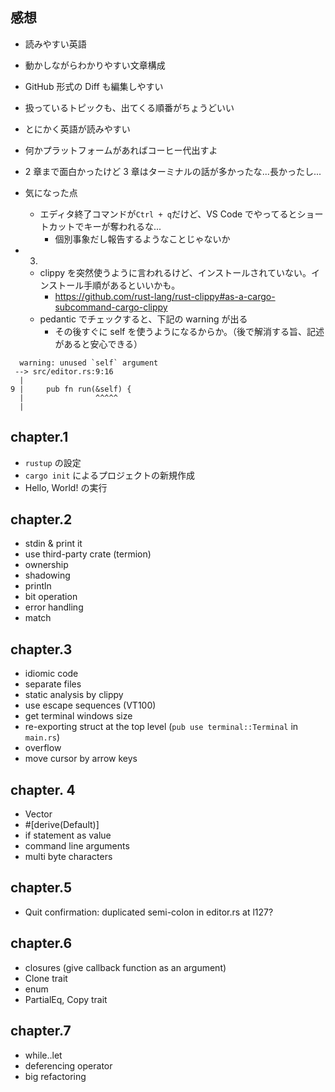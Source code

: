 ## 感想

- 読みやすい英語
- 動かしながらわかりやすい文章構成
- GitHub 形式の Diff も編集しやすい
- 扱っているトピックも、出てくる順番がちょうどいい
- とにかく英語が読みやすい
- 何かプラットフォームがあればコーヒー代出すよ
- 2 章まで面白かったけど 3 章はターミナルの話が多かったな...長かったし...

- 気になった点
  - エディタ終了コマンドが`Ctrl + q`だけど、VS Code でやってるとショートカットでキーが奪われるな...
    - 個別事象だし報告するようなことじゃないか
- 3.
  - clippy を突然使うように言われるけど、インストールされていない。インストール手順があるといいかも。
    - https://github.com/rust-lang/rust-clippy#as-a-cargo-subcommand-cargo-clippy
  - pedantic でチェックすると、下記の warning が出る
    - その後すぐに self を使うようになるからか。（後で解消する旨、記述があると安心できる）

```
  warning: unused `self` argument
 --> src/editor.rs:9:16
  |
9 |     pub fn run(&self) {
  |                ^^^^^
  |
```

## chapter.1

- `rustup` の設定
- `cargo init` によるプロジェクトの新規作成
- Hello, World! の実行

## chapter.2

- stdin & print it
- use third-party crate (termion)
- ownership
- shadowing
- println
- bit operation
- error handling
- match

## chapter.3

- idiomic code
- separate files
- static analysis by clippy
- use escape sequences (VT100)
- get terminal windows size
- re-exporting struct at the top level (`pub use terminal::Terminal` in `main.rs`)
- overflow
- move cursor by arrow keys

## chapter. 4

- Vector
- #[derive(Default)]
- if statement as value
- command line arguments
- multi byte characters

## chapter.5

- Quit confirmation: duplicated semi-colon in editor.rs at l127?

## chapter.6

- closures (give callback function as an argument)
- Clone trait
- enum
- PartialEq, Copy trait

## chapter.7

- while..let
- deferencing operator
- big refactoring
